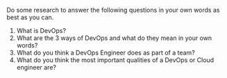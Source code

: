 Do some research to answer the following questions in your own words as best as you can.
​

1. What is DevOps?
   ​
   <!-- Write your answer here -->
   ​
2. What are the 3 ways of DevOps and what do they mean in your own words?
   ​
   <!-- Write you answer here -->
   ​
3. What do you think a DevOps Engineer does as part of a team?
   ​
   <!-- Write you answer here -->
   ​
4. What do you think the most important qualities of a DevOps or Cloud engineer are?
​
<!-- Write you answer here -->

